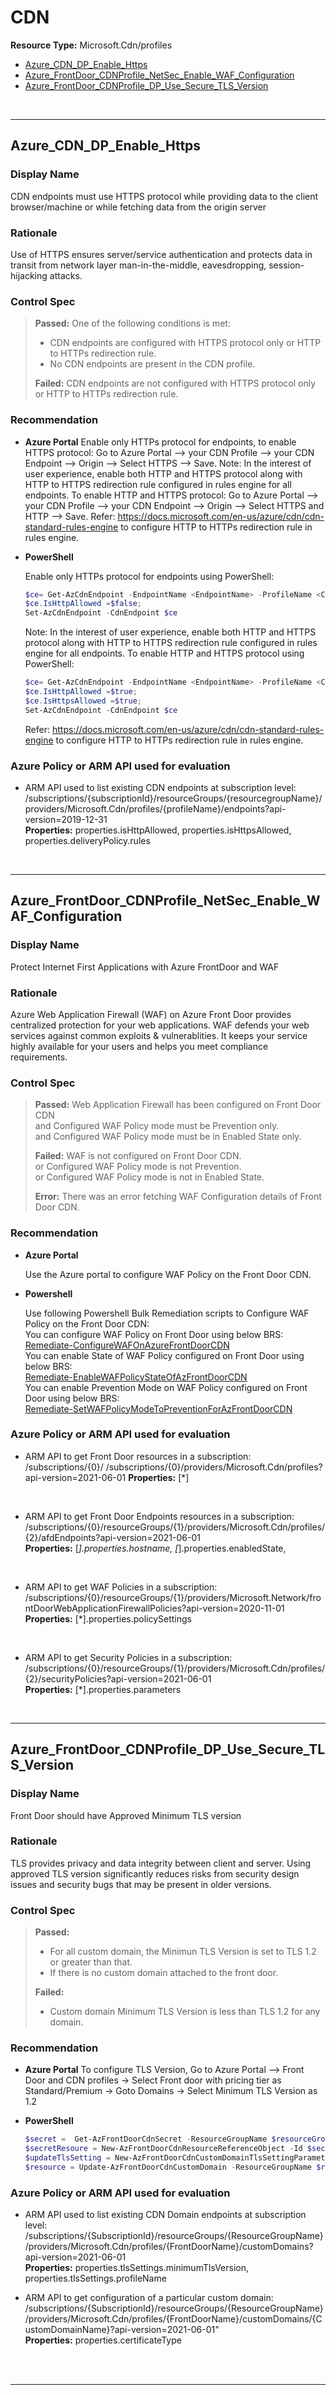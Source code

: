 # CDN

**Resource Type:** Microsoft.Cdn/profiles

<!-- TOC -->

- [Azure_CDN_DP_Enable_Https](#azure_cdn_dp_enable_https)
- [Azure_FrontDoor_CDNProfile_NetSec_Enable_WAF_Configuration](#Azure_FrontDoor_CDNProfile_NetSec_Enable_WAF_Configuration)
- [Azure_FrontDoor_CDNProfile_DP_Use_Secure_TLS_Version](#Azure_FrontDoor_CDNProfile_DP_Use_Secure_TLS_Version)
<!-- /TOC -->
<br/>

___ 

## Azure_CDN_DP_Enable_Https 

### Display Name 
CDN endpoints must use HTTPS protocol while providing data to the client browser/machine or while fetching data from the origin server 

### Rationale 
Use of HTTPS ensures server/service authentication and protects data in transit from network layer man-in-the-middle, eavesdropping, session-hijacking attacks. 

### Control Spec 

> **Passed:** 
One of the following conditions is met:
>- CDN endpoints are configured with HTTPS protocol only or HTTP to HTTPs redirection rule.
>- No CDN endpoints are present in the CDN profile.
> 
> **Failed:** 
> CDN endpoints are not configured with HTTPS protocol only or HTTP to HTTPs redirection rule.

> 
### Recommendation 

- **Azure Portal** 
    Enable only HTTPs protocol for endpoints, to enable HTTPS protocol: Go to Azure Portal --> your CDN Profile --> your CDN Endpoint --> Origin --> Select HTTPS --> Save. 
	Note: In the interest of user experience, enable both HTTP and HTTPS protocol along with HTTP to HTTPS redirection rule configured in rules engine for all endpoints. To enable HTTP and HTTPS protocol: Go to Azure Portal --> your CDN Profile --> your CDN Endpoint --> Origin --> Select HTTPS and HTTP --> Save. Refer: https://docs.microsoft.com/en-us/azure/cdn/cdn-standard-rules-engine to configure HTTP to HTTPs redirection rule in rules engine. 

- **PowerShell** 

	 Enable only HTTPs protocol for endpoints using PowerShell: 
	 ```powershell
	$ce= Get-AzCdnEndpoint -EndpointName <EndpointName> -ProfileName <CDNprofile> -ResourceGroupName <RGName>;
	$ce.IsHttpAllowed =$false; 
	Set-AzCdnEndpoint -CdnEndpoint $ce
	```
	 Note: In the interest of user experience, enable both HTTP and HTTPS protocol along with HTTP to HTTPS redirection rule configured in rules engine for all endpoints. To enable HTTP and HTTPS protocol using PowerShell:
	 ```powershell
	$ce= Get-AzCdnEndpoint -EndpointName <EndpointName> -ProfileName <CDNprofile> -ResourceGroupName <RGName>;
	$ce.IsHttpAllowed =$true; 
	$ce.IsHttpsAllowed =$true; 
	Set-AzCdnEndpoint -CdnEndpoint $ce 
	```
	Refer: https://docs.microsoft.com/en-us/azure/cdn/cdn-standard-rules-engine to configure HTTP to HTTPs redirection rule in rules engine. 


### Azure Policy or ARM API used for evaluation 

- ARM API used to list existing CDN endpoints at subscription level: <br />
/subscriptions/{subscriptionId}/resourceGroups/{resourcegroupName}/providers/Microsoft.Cdn/profiles/{profileName}/endpoints?api-version=2019-12-31<br />
**Properties:** 
properties.isHttpAllowed, properties.isHttpsAllowed, properties.deliveryPolicy.rules
 <br />

___ 


## Azure_FrontDoor_CDNProfile_NetSec_Enable_WAF_Configuration 

### Display Name 
Protect Internet First Applications with Azure FrontDoor and WAF

### Rationale 
Azure Web Application Firewall (WAF) on Azure Front Door provides centralized protection for your web applications. WAF defends your web services against common exploits & vulnerablities. It keeps your service highly available for your users and helps you meet compliance requirements.

 ### Control Spec 

> **Passed:** 
> Web Application Firewall has been configured on Front Door CDN </br>
> and Configured WAF Policy mode must be Prevention only. </br> 
> and Configured WAF Policy mode must be in Enabled State only. </br> 
> 
> **Failed:** 
> WAF is not configured on Front Door CDN. </br> 
> or Configured WAF Policy mode is not Prevention. </br> 
> or Configured WAF Policy mode is not in Enabled State. </br> 
> 
> **Error:** 
> There was an error fetching WAF Configuration details of Front Door CDN.
> 
### Recommendation 
- **Azure Portal** 

	 Use the Azure portal to configure WAF Policy on the Front Door CDN.<br/>

- **Powershell** 	

     Use following Powershell Bulk Remediation scripts to Configure WAF Policy on the Front Door CDN: <br/>
     You can configure WAF Policy on Front Door using below BRS:<br/>
	 [Remediate-ConfigureWAFOnAzureFrontDoorCDN](../../Scripts/RemediationScripts/Remediate-ConfigureWAFOnAzureFrontDoorCDN.ps1) <br/>
	 You can enable State of WAF Policy configured on Front Door using below BRS:  <br/>
	 [Remediate-EnableWAFPolicyStateOfAzFrontDoorCDN](../../Scripts/RemediationScripts/Remediate-EnableWAFPolicyStateOfAzFrontDoorCDN.ps1) <br/>
	 You can enable Prevention Mode on WAF Policy configured on Front Door using below BRS:  <br/>
	 [Remediate-SetWAFPolicyModeToPreventionForAzFrontDoorCDN](../../Scripts/RemediationScripts/Remediate-SetWAFPolicyModeToPreventionForAzFrontDoorCDN.ps1) <br/>

### Azure Policy or ARM API used for evaluation 

- ARM API to get Front Door resources in a subscription: /subscriptions/{0}/
/subscriptions/{0}/providers/Microsoft.Cdn/profiles?api-version=2021-06-01
**Properties:** [*]	
 <br />

- ARM API to get Front Door Endpoints resources in a subscription: /subscriptions/{0}/resourceGroups/{1}/providers/Microsoft.Cdn/profiles/{2}/afdEndpoints?api-version=2021-06-01<br />
**Properties:** [*].properties.hostname, [*].properties.enabledState, 
 <br />

- ARM API to get WAF Policies in a subscription: /subscriptions/{0}/resourceGroups/{1}/providers/Microsoft.Network/frontDoorWebApplicationFirewallPolicies?api-version=2020-11-01<br />
**Properties:** [*].properties.policySettings
 <br />

- ARM API to get Security Policies in a subscription: 
 /subscriptions/{0}/resourceGroups/{1}/providers/Microsoft.Cdn/profiles/{2}/securityPolicies?api-version=2021-06-01<br />
**Properties:** [*].properties.parameters
<br />

___ 

## Azure_FrontDoor_CDNProfile_DP_Use_Secure_TLS_Version

### Display Name 
Front Door should have Approved Minimum TLS version

### Rationale 
TLS provides privacy and data integrity between client and server. Using approved TLS version significantly reduces risks from security design issues and security bugs that may be present in older versions. 

### Control Spec 

> **Passed:** 
>- For all custom domain, the Minimun TLS Version is set to TLS 1.2 or greater than that.
>- If there is no custom domain attached to the front door.
>
> **Failed:** 
>- Custom domain Minimum TLS Version is less than TLS 1.2 for any domain. 
>

### Recommendation 

- **Azure Portal** 
    To configure TLS Version, Go to Azure Portal --> Front Door and CDN profiles -> Select Front door with pricing tier as Standard/Premium -> Goto Domains -> Select Minimum TLS Version as 1.2

- **PowerShell** 

	 
	 ```powershell
	$secret =  Get-AzFrontDoorCdnSecret -ResourceGroupName $resourceGroupName -ProfileName $resourceName
	$secretResoure = New-AzFrontDoorCdnResourceReferenceObject -Id $secret.Id
    $updateTlsSetting = New-AzFrontDoorCdnCustomDomainTlsSettingParametersObject -CertificateType $CertificateType -MinimumTlsVersion 'TLS12' -Secret $secretResoure
    $resource = Update-AzFrontDoorCdnCustomDomain -ResourceGroupName $resourceGroupName -ProfileName $resourceName -CustomDomainName $DomainName -TlsSetting $updateTlsSetting
	```

                    

### Azure Policy or ARM API used for evaluation 

- ARM API used to list existing CDN Domain endpoints at subscription level: <br />
 /subscriptions/{SubscriptionId}/resourceGroups/{ResourceGroupName}/providers/Microsoft.Cdn/profiles/{FrontDoorName}/customDomains?api-version=2021-06-01<br />
 **Properties:**  properties.tlsSettings.minimumTlsVersion, 
 properties.tlsSettings.profileName

- ARM API to get configuration of a particular custom domain: <br />
/subscriptions/{SubscriptionId}/resourceGroups/{ResourceGroupName}/providers/Microsoft.Cdn/profiles/{FrontDoorName}/customDomains/{CustomDomainName}?api-version=2021-06-01"<br />
**Properties:**  properties.certificateType
 <br />

<br />

___